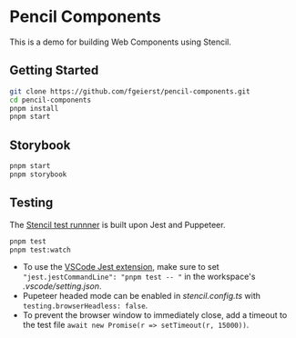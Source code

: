 # Pencil Components

This is a demo for building Web Components using Stencil.


## Getting Started

```bash
git clone https://github.com/fgeierst/pencil-components.git
cd pencil-components
pnpm install
pnpm start
```

## Storybook

```bash
pnpm start 
pnpm storybook
```

## Testing 

The [Stencil test runnner](https://stenciljs.com/docs/testing/stencil-testrunner/overview) is built upon Jest and Puppeteer.

```bash
pnpm test
pnpm test:watch
```
- To use the [VSCode Jest extension](https://marketplace.visualstudio.com/items?itemName=Orta.vscode-jest), make sure to set `"jest.jestCommandLine": "pnpm test -- "` in the workspace's *.vscode/setting.json*.
- Pupeteer headed mode can be enabled in *stencil.config.ts* with `testing.browserHeadless: false`. 
- To prevent the browser window to immediately close, add a timeout to the test file `await new Promise(r => setTimeout(r, 15000))`.